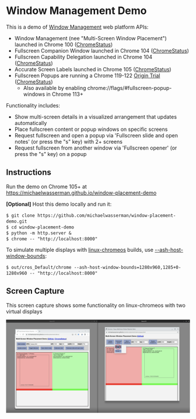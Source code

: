 # Window Management Demo

This is a demo of [Window Management](https://w3c.github.io/window-management/) web platform APIs:
* Window Management (nee "Multi-Screen Window Placement") launched in Chrome 100 ([ChromeStatus](https://chromestatus.com/feature/5252960583942144))
* Fullscreen Companion Window launched in Chrome 104 ([ChromeStatus](https://chromestatus.com/feature/5173162437246976))
* Fullscreen Capability Delegation launched in Chrome 104 ([ChromeStatus](https://chromestatus.com/feature/6441688242323456))
* Accurate Screen Labels launched in Chrome 105 ([ChromeStatus](https://chromestatus.com/feature/6317530778959872)) 
* Fullscreen Popups are running a Chrome 119-122 [Origin Trial](https://developer.chrome.com/blog/fullscreen-popups-origin-trial/) ([ChromeStatus](https://chromestatus.com/feature/6002307972464640)) 
  * Also available by enabling chrome://flags/#fullscreen-popup-windows in Chrome 113+

Functionality includes:
* Show multi-screen details in a visualized arrangement that updates automatically
* Place fullscreen content or popup windows on specific screens
* Request fullscreen and open a popup via 'Fullscreen slide and open notes' (or press the "s" key) with 2+ screens
* Request fullscreen from another window via 'Fullscreen opener' (or press the "s" key) on a popup

## Instructions

Run the demo on Chrome 105+ at https://michaelwasserman.github.io/window-placement-demo

**[Optional]** Host this demo locally and run it:
```console
$ git clone https://github.com/michaelwasserman/window-placement-demo.git
$ cd window-placement-demo
$ python -m http.server &
$ chrome -- "http://localhost:8000"
```

To simulate multiple displays with
[linux-chromeos](https://chromium.googlesource.com/chromiumos/docs/+/master/simple_chrome_workflow.md)
builds, use
[--ash-host-window-bounds](https://cs.chromium.org/chromium/src/ui/display/display_switches.cc?type=cs&q=ash-host-window-bounds&sq=package:chromium&g=0&l=34-40):
```console
$ out/cros_Default/chrome --ash-host-window-bounds=1280x960,1285+0-1280x960 -- "http://localhost:8000"
```

## Screen Capture

This screen capture shows some functionality on linux-chromeos with two virtual displays

<a href="enhancement_screen_capture.webm"><img src="enhancement_screen_capture.png" alt="Enhancement Screen Capture - linux-chromeos with two virtual displays" width="1200"></a>
